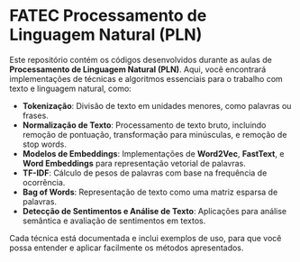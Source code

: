 # FATEC Processamento de Linguagem Natural (PLN)

Este repositório contém os códigos desenvolvidos durante as aulas de **Processamento de Linguagem Natural (PLN)**. Aqui, você encontrará implementações de técnicas e algoritmos essenciais para o trabalho com texto e linguagem natural, como:

- **Tokenização**: Divisão de texto em unidades menores, como palavras ou frases.
- **Normalização de Texto**: Processamento de texto bruto, incluindo remoção de pontuação, transformação para minúsculas, e remoção de stop words.
- **Modelos de Embeddings**: Implementações de **Word2Vec**, **FastText**, e **Word Embeddings** para representação vetorial de palavras.
- **TF-IDF**: Cálculo de pesos de palavras com base na frequência de ocorrência.
- **Bag of Words**: Representação de texto como uma matriz esparsa de palavras.
- **Detecção de Sentimentos e Análise de Texto**: Aplicações para análise semântica e avaliação de sentimentos em textos.

Cada técnica está documentada e inclui exemplos de uso, para que você possa entender e aplicar facilmente os métodos apresentados.